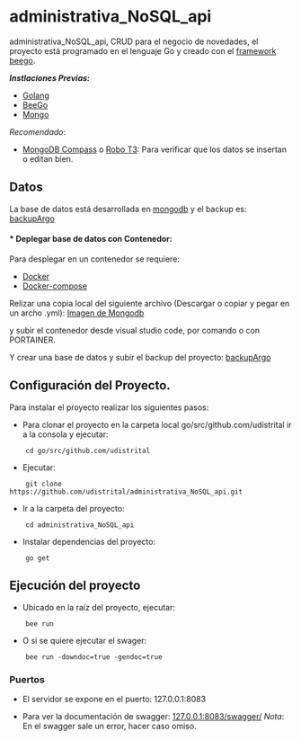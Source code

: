 # administrativa_NoSQL_api
administrativa_NoSQL_api, CRUD para el negocio de novedades, el proyecto está programado en el lenguaje Go y creado con el [framework beego](https://beego.me/).

***Instlaciones Previas:***
* [Golang](https://github.com/udistrital/introduccion_oas/blob/master/instalacion_de_herramientas/golang.md)
* [BeeGo](https://github.com/udistrital/introduccion_oas/blob/master/instalacion_de_herramientas/beego.md)
* [Mongo](https://www.mongodb.com/)

*Recomendado*: 
* [MongoDB Compass](https://www.mongodb.com/products/compass?lang=es-es) o [Robo T3](https://robomongo.org/): Para verificar que los datos se insertan o editan bien.


## Datos
La base de datos está desarrollada en [mongodb](https://www.mongodb.com/) y el backup es: [backupArgo](https://drive.google.com/file/d/1Ybg2hZn2EM72e73s89PoRed_m3kitjiA/view?usp=sharing)

#### * Deplegar base de datos con Contenedor:
Para desplegar en un contenedor se requiere:
* [Docker](https://www.docker.com/get-started)
* [Docker-compose](https://docs.docker.com/compose/install/)

Relizar una copia local del siguiente archivo (Descargar o copiar y pegar en un archo .yml): [Imagen de Mongodb](https://gitlab.com/babermudezb/pruebaoas_brayanbermudez/blob/master/docker-compose.yml)

y subir el contenedor desde visual studio code, por comando o con PORTAINER.

Y crear una base de datos y subir el backup del proyecto: [backupArgo](https://drive.google.com/file/d/1Ybg2hZn2EM72e73s89PoRed_m3kitjiA/view?usp=sharing)

## Configuración del Proyecto.

Para instalar el proyecto realizar los siguientes pasos:
- Para clonar el proyecto en la carpeta local go/src/github.com/udistrital ir a la consola y ejecutar:
```shell 
    cd go/src/github.com/udistrital
```
- Ejecutar:
```shell 
    git clone https://github.com/udistrital/administrativa_NoSQL_api.git
```

- Ir a la carpeta del proyecto:
```shell 
    cd administrativa_NoSQL_api
```

- Instalar dependencias del proyecto:
```shell 
    go get
```

## Ejecución del proyecto

* Ubicado en la raíz del proyecto, ejecutar:
```shell 
    bee run
```
* O si se quiere ejecutar el swager:
```shell 
    bee run -downdoc=true -gendoc=true
```

### Puertos

* El servidor se expone en el puerto: 127.0.0.1:8083

* Para ver la documentación de swagger: [127.0.0.1:8083/swagger/](http://127.0.0.1:8083/swagger/)
    *Nota*: En el swagger sale un error, hacer caso omiso.

